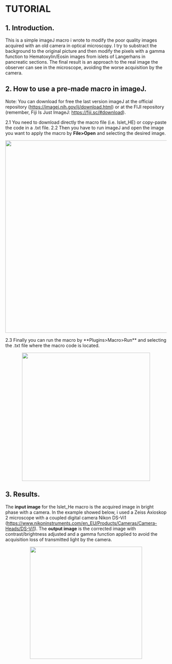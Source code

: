 # **TUTORIAL**

## **1. Introduction.**
This is a simple imageJ macro i wrote to modify the poor quality images acquired with an old camera in optical microscopy. I try to substract the background to the original picture and then modify the pixels with a gamma function to Hematoxylin/Eosin images from islets of Langerhans in pancreatic sections. The final result is an approach to the real image the observer can see in the microscope, avoiding the worse acquisition by the camera.

## **2. How to use a pre-made macro in imageJ.**
Note: You can download for free the last version imageJ at the official repository (https://imagej.nih.gov/ij/download.html) or at the FIJI repository (remember, Fiji Is Just ImageJ: https://fiji.sc/#download). 

2.1 You need to download directly the macro file (i.e. Islet_HE) or copy-paste the code in a .txt file. 
2.2 Then you have to run imageJ and open the image you want to apply the macro by **File>Open** and selecting the desired image.
<p align="center">
  <img src=https://github.com/adrianvillalba/Islet_HE/blob/master/Images/Captura.PNG width="600"/>
</p>
2.3 Finally you can run the macro by **Plugins>Macro>Run** and selecting the .txt file where the macro code is located. 
<p align="center">
  <img src=https://github.com/adrianvillalba/Islet_HE/blob/master/Images/2.1.png width="400"/>
</p>

## **3. Results.** 
The **input image** for the Islet_He macro is the acquired image in bright phase with a camera. In the example showed below, i used a Zeiss Axioskop 2 microscope with a coupled digital camera Nikon DS-Vi1 (https://www.nikoninstruments.com/en_EU/Products/Cameras/Camera-Heads/DS-Vi1). 
The **output image** is the corrected image with contrast/brightness adjusted and a gamma function applied to avoid the acquisition loss of transmitted light by the camera.

<p align="center">
  <img src=https://github.com/adrianvillalba/Islet_HE/blob/master/Images/Collage.jpg width="350"/>
</p>

